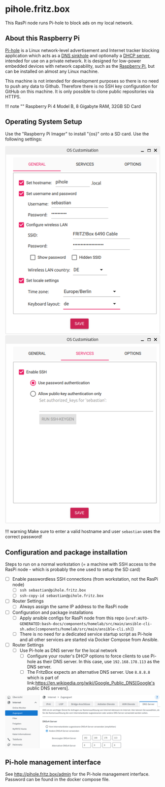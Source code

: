 # pihole.fritz.box

This RasPi node runs Pi-hole to block ads on my local network.

## About this Raspberry Pi
[Pi-hole](https://docs.pi-hole.net) is a Linux network-level advertisement and Internet tracker blocking application which acts as a [DNS sinkhole](https://en.wikipedia.org/wiki/DNS_sinkhole) and optionally a [DHCP server](https://en.wikipedia.org/wiki/Dynamic_Host_Configuration_Protocol), intended for use on a private network. It is designed for low-power embedded devices with network capability, such as the [Raspberry Pi](https://en.wikipedia.org/wiki/Raspberry_Pi), but can be installed on almost any Linux machine.

This machine is not intended for development purposes so there is no need to push any data to Github. Therefore there is no SSH key configuration for GitHub on this machine. It is only possible to clone public repositories via HTTPS.

!!! note ""
    Raspberry Pi 4 Model B, 8 Gigabyte RAM, 32GB SD Card

## Operating System Setup
Use the "Raspberry Pi Imager" to install "{os}" onto a SD card. Use the following settings:

![protection-rule](../_assets/machines/pihole-fritz-box/setup-1.png)
![protection-rule](../_assets/machines/pihole-fritz-box/setup-2.png)

!!! warning
    Make sure to enter a valid hostname and user `sebastian` uses the correct password!

## Configuration and package installation
Steps to run on a normal workstation (= a machine with SSH access to the RasPi node - which is probably the one used to setup the SD card)

- [ ] Enable passwordless SSH connections (from workstation, not the RasPi node)
    - [ ] `ssh sebastian@pihole.fritz.box`
    - [ ] `ssh-copy-id sebastian@pihole.fritz.box`
- [ ] Router Settings
    - [ ] Always assign the same IP address to the RasPi node
- [ ] Configuration and package installations
    - [ ] Apply ansible configs for RasPi node from this repo (`xref:AUTO-GENERATED:bash-docs/components/homelab/src/main/ansible-cli-sh.adoc[components/homelab/src/main/ansible-cli.sh]`)
    - [ ] There is no need for a dedicated service startup script as Pi-hole and all other services are started via Docker Compose from Ansible.
- [ ] Router Settings
    - [ ] Use Pi-hole as DNS server for the local network
        - [ ] Configure your router's DHCP options to force clients to use Pi-hole as their DNS server. In this case, use `192.168.178.113` as the DNS server.
        - [ ] The FritzBox expects an alternative DNS server. Use `8.8.8.8` which is part of link:https://en.wikipedia.org/wiki/Google_Public_DNS[Google's public DNS servers].

![protection-rule](../_assets/machines/pihole-fritz-box/fritz-box-dns-setup.png)

## Pi-hole management interface
See <http://pihole.fritz.box/admin> for the Pi-hole management interface. Password can be found in the docker compose file.
